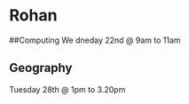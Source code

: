 # Rohan

##Computing
We dneday 22nd @ 9am to 11am



## Geography
Tuesday 28th @ 1pm to 3.20pm








